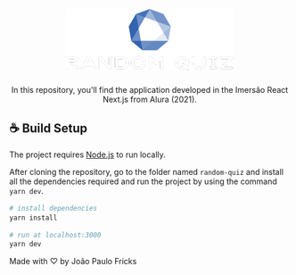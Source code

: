 <h1 align="center">
  <img alt="Random Quiz" src=".github/random-quiz.png" width="300" />
</h1>

<p align="center">In this repository, you'll find the application developed in the Imersão React Next.js from Alura (2021).

## ☕️ Build Setup

The project requires [Node.js](https://nodejs.org/) to run locally.

After cloning the repository, go to the folder named `random-quiz` and install all the dependencies required and run the project by using the command `yarn dev`.

```bash
# install dependencies
yarn install
```

```bash
# run at localhost:3000
yarn dev
```

Made with ♡ by João Paulo Fricks

